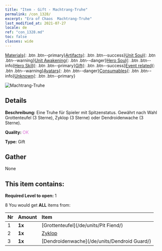 ```yaml
---
title: "Item - Gift - Machtrang-Truhe"
permalink: /con_1328/
excerpt: "Era of Chaos  Machtrang-Truhe"
last_modified_at: 2021-07-27
locale: de
ref: "con_1328.md"
toc: false
classes: wide
---
```

 [Materials](/ItemsDE/){: .btn .btn--primary}[Artifacts](/ItemsDE/Artifacts/){: .btn .btn--success}[Unit Soul](/ItemsDE/UnitSoul/){: .btn .btn--warning}[Unit Awakening](/ItemsDE/UnitAwakening/){: .btn .btn--danger}[Hero Soul](/ItemsDE/HeroSoul/){: .btn .btn--info}[Hero Skill](/ItemsDE/HeroSkill/){: .btn .btn--primary}[Gift](/ItemsDE/Gift/){: .btn .btn--success}[Event related](/ItemsDE/Events/){: .btn .btn--warning}[Avatars](/ItemsDE/Avatars/){: .btn .btn--danger}[Consumables](/ItemsDE/Consumables/){: .btn .btn--info}[Unknown](/ItemsDE/Unknown/){: .btn .btn--primary}

 ![Machtrang-Truhe](/images/t/i_905001.png)

## Details
 **Beschreibung:** Eine Truhe für Spieler mit Spitzenstatus. Gewährt nach Wahl Grottenteufel (3 Sterne), Zyklop (3 Sterne) oder Dendroidenwache (3 Sterne).

 **Quality:** <span style="color: #DA70D6">OK</span>

 **Type:** Gift

## Gather

  None

## This item contains:

 **Required Level to open:** 1

 8 You would get **ALL** items  from:

  | Nr | Amount |     Item    |
  |:---|:-------|:------------|
  | 1 |  **1x** | [Grottenteufel](/de/units/Pit Fiend/) |  | 
  | 2 |  **1x** | [Zyklop](/de/units/Cyclops/) |  | 
  | 3 |  **1x** | [Dendroidenwache](/de/units/Dendroid Guard/) |  | 
